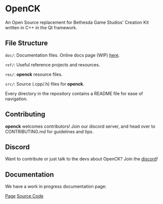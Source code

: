 # OpenCK
An Open Source replacement for Bethesda Game Studios' Creation Kit written in C++ in the Qt framework.

## File Structure
```doc/```: Documentation files. Online docs page (WIP) [here](https://beyond-skyrim.github.io/openck-docs).

```ref/```: Useful reference projects and resources.

```res/```: **openck** resource files.

```src/```: Source (.cpp/.h) files for **openck**.

Every directory in the repository contains a README file for ease of navigation.

## Contributing
**openck** welcomes contributors! Join our discord server, and head over to CONTRIBUTING.md for guidelines and tips.

## Discord
Want to contribute or just talk to the devs about OpenCK? Join the [discord](https://discord.gg/A2ZRCuf)!

## Documentation
We have a work in progress documentation page:

[Page](https://beyond-skyrim.github.io/openck-docs)
[Source Code](https://github.com/Beyond-Skyrim/openck-docs/)
